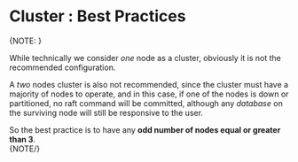 # Cluster : Best Practices

{NOTE: }

While technically we consider _one_ node as a cluster, obviously it is not the recommended configuration.  

A _two_ nodes cluster is also not recommended, since the cluster must have a majority of nodes to operate, 
and in this case, if one of the nodes is down or partitioned, no raft command will be committed, although any _database_ on the surviving node will still be responsive to the user.  

So the best practice is to have any **odd number of nodes equal or greater than 3**.  
{NOTE/}
